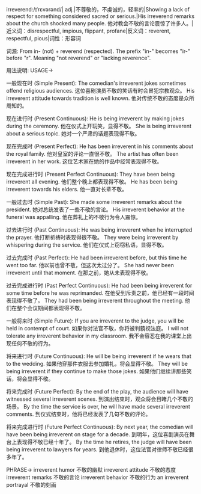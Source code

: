 irreverend:/ɪˈrɛvərənd/| adj.|不尊敬的，不虔诚的，轻率的|Showing a lack of respect for something considered sacred or serious.|His irreverend remarks about the church shocked many people. 他对教会不敬的言论震惊了许多人。|近义词：disrespectful, impious, flippant, profane|反义词：reverent, respectful, pious|词性：形容词

词源:
From in- (not) + reverend (respected).  The prefix "in-" becomes "ir-" before "r".  Meaning "not reverend" or "lacking reverence".

用法说明:
USAGE->

一般现在时 (Simple Present):
The comedian's irreverent jokes sometimes offend religious audiences.  这位喜剧演员不敬的笑话有时会冒犯宗教观众。
His irreverent attitude towards tradition is well known. 他对传统不敬的态度是众所周知的。


现在进行时 (Present Continuous):
He is being irreverent by making jokes during the ceremony.  他在仪式上开玩笑，显得不敬。
She is being irreverent about a serious topic. 她对一个严肃的话题表现得不敬。


现在完成时 (Present Perfect):
He has been irreverent in his comments about the royal family. 他对皇室的评论一直很不敬。
The artist has often been irreverent in her work. 这位艺术家在她的作品中经常表现得不敬。


现在完成进行时 (Present Perfect Continuous):
They have been being irreverent all evening.  他们整个晚上都表现得不敬。
He has been being irreverent towards his elders.  他一直对长辈不敬。


一般过去时 (Simple Past):
She made some irreverent remarks about the president. 她对总统发表了一些不敬的言论。
His irreverent behavior at the funeral was appalling.  他在葬礼上的不敬行为令人震惊。


过去进行时 (Past Continuous):
He was being irreverent when he interrupted the prayer.  他打断祈祷时表现得很不敬。
They were being irreverent by whispering during the service.  他们在仪式上窃窃私语，显得不敬。


过去完成时 (Past Perfect):
He had been irreverent before, but this time he went too far. 他以前也曾不敬，但这次太过分了。
She had never been irreverent until that moment.  在那之前，她从未表现得不敬。


过去完成进行时 (Past Perfect Continuous):
He had been being irreverent for some time before he was reprimanded.  在他受到斥责之前，他已经有一段时间表现得不敬了。
They had been being irreverent throughout the meeting.  他们在整个会议期间都表现得不敬。


一般将来时 (Simple Future):
If you are irreverent to the judge, you will be held in contempt of court. 如果你对法官不敬，你将被判藐视法庭。
I will not tolerate any irreverent behavior in my classroom. 我不会容忍在我的课堂上出现任何不敬的行为。


将来进行时 (Future Continuous):
He will be being irreverent if he wears that to the wedding. 如果他穿那件衣服去参加婚礼，将会显得不敬。
They will be being irreverent if they continue to make those jokes. 如果他们继续讲那些笑话，将会显得不敬。


将来完成时 (Future Perfect):
By the end of the play, the audience will have witnessed several irreverent scenes.  到演出结束时，观众将会目睹几个不敬的场景。
By the time the service is over, he will have made several irreverent comments. 到仪式结束时，他将已经发表了几句不敬的评论。


将来完成进行时 (Future Perfect Continuous):
By next year, the comedian will have been being irreverent on stage for a decade. 到明年，这位喜剧演员在舞台上表现得不敬已经十年了。
By the time he retires, the judge will have been being irreverent to lawyers for years. 到他退休时，这位法官对律师不敬已经很多年了。



PHRASE->
irreverent humor  不敬的幽默
irreverent attitude  不敬的态度
irreverent remarks  不敬的言论
irreverent behavior  不敬的行为
an irreverent portrayal  不敬的刻画
